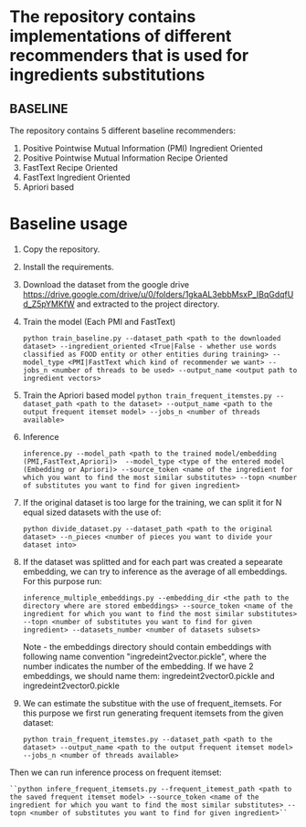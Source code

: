 # The repository contains implementations of different recommenders that is used for ingredients substitutions

## BASELINE

The repository contains 5 different baseline recommenders:
1. Positive Pointwise Mutual Information (PMI) Ingredient Oriented
2. Positive Pointwise Mutual Information Recipe Oriented
3. FastText Recipe Oriented
4. FastText Ingredient Oriented
5. Apriori based 

# Baseline usage
1. Copy the repository.
2. Install the requirements.
3. Download the dataset from the google drive https://drive.google.com/drive/u/0/folders/1gkaAL3ebbMsxP_IBqGdqfUd_Z5pYMKfW and extracted to the project directory.
4. Train the model (Each PMI and FastText)

    ``python train_baseline.py --dataset_path <path to the downloaded dataset> --ingredient_oriented <True|False - whether use words classified as FOOD entity or other entities during training> --model_type <PMI|FastText which kind of recommender we want> --jobs_n <number of threads to be used> --output_name <output path to ingredient vectors>``

5. Train the Apriori based model
 ``python train_frequent_itemstes.py --dataset_path <path to the dataset> --output_name <path to the output frequent itemset model> --jobs_n <number of threads available>`` 
 
5. Inference

    ``inference.py --model_path <path to the trained model/embedding (PMI,FastText,Apriori)>  --model_type <type of the entered model (Embedding or Apriori)> --source_token <name of the ingredient for which you want to find the most similar substitutes> --topn <number of substitutes you want to find for given ingredient>``

6. If the original dataset is too large for the training, we can split it for N equal sized datasets with the use of:

    ``python divide_dataset.py --dataset_path <path to the original dataset> --n_pieces <number of pieces you want to divide your dataset into>``

7. If the dataset was splitted and for each part was created a sepearate embedding, we can try to inference as the average of all embeddings. For this purpose run: 
 
    ``inference_multiple_embeddings.py --embedding_dir <the path to the directory where are stored embeddings> --source_token <name of the ingredient for which you want to find the most similar substitutes> --topn <number of substitutes you want to find for given ingredient> --datasets_number <number of datasets subsets>``
    
    Note - the embeddings directory should contain embeddings with following name convention "ingredeint2vector<number>.pickle", where the number indicates the number of the embedding. If we have 2 embeddings, we should name them: ingredeint2vector0.pickle and ingredeint2vector0.pickle
    
 8. We can estimate the substitue with the use of frequent_itemsets. For this purpose we first run generating frequent itemsets from the given dataset:
    
    ``python train_frequent_itemstes.py --dataset_path <path to the dataset> --output_name <path to the output frequent itemset model> --jobs_n <number of threads available>`` 
    
   Then we can run inference process on frequent itemset:
    
    ``python infere_frequent_itemsets.py --frequent_itemest_path <path to the saved frequent itemset model> --source_token <name of the ingredient for which you want to find the most similar substitutes> --topn <number of substitutes you want to find for given ingredient>``
